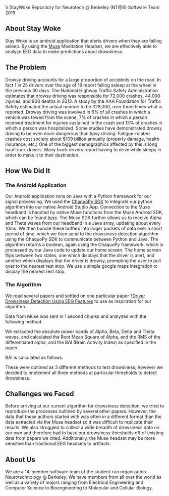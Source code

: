 \\\\ StayWoke
Repository for Neurotech @ Berkeley (NT@B) Software Team 2019

## About Stay Woke
Stay Woke is an android application that alerts drivers when they are falling asleep. By using the [Muse](https://choosemuse.com/) Meditation Headset, we are effectively able to analyze EEG data to make predictions about drowsiness. 

## The Problem

Drowsy driving accounts for a large proportion of accidents on the road. In fact 1 in 25 drivers over the age of 18 report falling asleep at the wheel in the previous 30 days. The National Highway Traffic Safety Administration estimates that drowsy driving was responsible for 72,000 crashes, 44,000 injuries, and 800 deaths in 2013. A study by the AAA Foundation for Traffic Safety estimated the actual number to be 328,000, over three times what is reported. Drowsy driving was involved in 6\% of all crashes in which a vehicle was towed from the scene, 7\% of crashes in which a person received treatment for injuries sustained in the crash and 13\% of crashes in which a person was hospitalized. Some studies have demonstrated drowsy driving to be even more dangerous than tipsy driving. Fatigue-related crashes cost society about \$109 billion annually (property damage, health insurance, etc.) One of the biggest demographics affected by this is long haul truck drivers. Many truck drivers report having to drive while sleepy in order to make it to their destination. 

## How We Did It

### The Android Application

Our Android application runs on Java with a Python framework for our signal processing. We used the [ChaquoPy SDK](https://chaquo.com/chaquopy/) to integrate our python algorithm into our native Android Studio App. Connection to the Muse headband is handled by native Muse functions from the Muse Android SDK, which can be found [here](http://developer.choosemuse.com/sdk/android/making-your-own-application). The Muse SDK further allows us to receive Alpha and Theta waves from our headband in a Java array, updating about every 10ms. We then bundle these buffers into larger packets of data over a short period of time, which we then send to the drowsiness detection algorithm using the ChaquoPy SDK to communicate between Python and Java. The algorithm returns a boolean, again using the ChaquoPy framework, which is processed by our Java code to update our home screen. The home screen flips between two states, one which displays that the driver is alert, and another which displays that the driver is drowsy, prompting the user to pull over to the nearest rest stop. We use a simple google maps integration to display the nearest rest stop.

### The Algorithm

We read several papers and settled on one particular paper ?[Driver Drowsiness Detection Using EEG Features](https://link.springer.com/chapter/10.1007/978-3-319-92285-0_49#Fig3)  to use as inspiration for our algorithm. 

Data from Muse was sent in 1 second chunks and analyzed with the following method. 

We extracted the absolute power bands of Alpha, Beta, Delta and Theta waves, and calculated the Root Mean Square of Alpha, and the RMS of the differentiated alpha, and the BAI (Brain Activity Index) as specified in the paper. 

BAI is calculated as follows:


These were outlined as 3 different methods to test drowsiness, however we decided to implement all three methods at particular thresholds to detect drowsiness. 



## Challenges we Faced
Before arriving at our current algorithm for drowsiness detection, we tried to reproduce the processes outlined by several other papers. However, the data that these authors started with was often in a different format than the data extracted via the Muse headset so it was difficult to replicate their results. 
We also struggled to collect a wide breadth of drowsiness data on our own and therefore had to base our drowsiness thresholds off of existing data from papers we cited.
Additionally, the Muse headset may be more sensitive than traditional EEG headsets to artifacts.

## About Us

We are a 14-member software team of the student-run organization Neurotechnology @ Berkeley. We have members from all over the world as well as a variety of majors ranging from Electrical Engineering and Computer Science to Bioengineering to Molecular and Cellular Biology.

